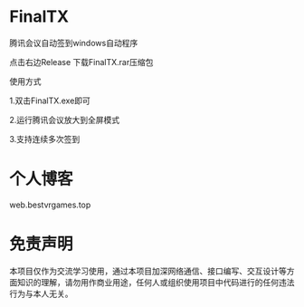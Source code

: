 # FinalTX
腾讯会议自动签到windows自动程序

点击右边Release 下载FinalTX.rar压缩包

使用方式

1.双击FinalTX.exe即可

2.运行腾讯会议放大到全屏模式

3.支持连续多次签到

# 个人博客

web.bestvrgames.top

# 免责声明

本项目仅作为交流学习使用，通过本项目加深网络通信、接口编写、交互设计等方面知识的理解，请勿用作商业用途，任何人或组织使用项目中代码进行的任何违法行为与本人无关。
